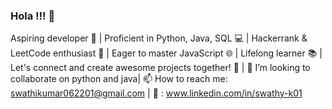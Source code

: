 ### Hola !!! 👋
Aspiring developer 🚀 | Proficient in Python, Java, SQL 💻 | Hackerrank & LeetCode enthusiast 🧠 | Eager to master JavaScript 🌐 | Lifelong learner 📚 | Let's connect and create awesome projects together! 👥 | 👯 I’m looking to collaborate on python and java|
📫 How to reach me: swathikumar062201@gmail.com | 💬 : www.linkedin.com/in/swathy-k01 

<!--
**swat-k/swat-k** is a ✨ _special_ ✨ repository because its `README.md` (this file) appears on your GitHub profile.

Here are some ideas to get you started:

- 🔭 I’m currently working on API based apps and IOT projects
- 🌱 I’m currently learning Machine Learning
- 👯 I’m looking to collaborate on python and machine learning
- 🤔 I’m looking for help with Algorithm Analysis
- 💬 Ask me about ...
- 📫 How to reach me: ...
- 😄 Pronouns: ...
- ⚡ Fun fact: Humour runs in my veins
-->

